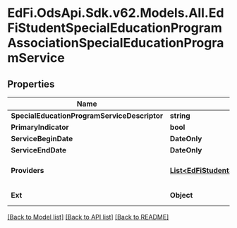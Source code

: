 # EdFi.OdsApi.Sdk.v62.Models.All.EdFiStudentSpecialEducationProgramAssociationSpecialEducationProgramService

## Properties

Name | Type | Description | Notes
------------ | ------------- | ------------- | -------------
**SpecialEducationProgramServiceDescriptor** | **string** | Indicates the service being provided to the student by the special education program. | 
**PrimaryIndicator** | **bool** | True if service is a primary service. | [optional] 
**ServiceBeginDate** | **DateOnly** | First date the student was in this option for the current school year. | [optional] 
**ServiceEndDate** | **DateOnly** | Last date the student was in this option for the current school year. | [optional] 
**Providers** | [**List&lt;EdFiStudentSpecialEducationProgramAssociationSpecialEducationProgramServiceProvider&gt;**](EdFiStudentSpecialEducationProgramAssociationSpecialEducationProgramServiceProvider.md) | An unordered collection of studentSpecialEducationProgramAssociationSpecialEducationProgramServiceProviders. The staff providing the service to the student. | [optional] 
**Ext** | **Object** | Extensions to the StudentSpecialEducationProgramAssociationSpecialEducationProgramService entity. | [optional] 

[[Back to Model list]](../../README.md#documentation-for-models) [[Back to API list]](../../README.md#documentation-for-api-endpoints) [[Back to README]](../../README.md)

